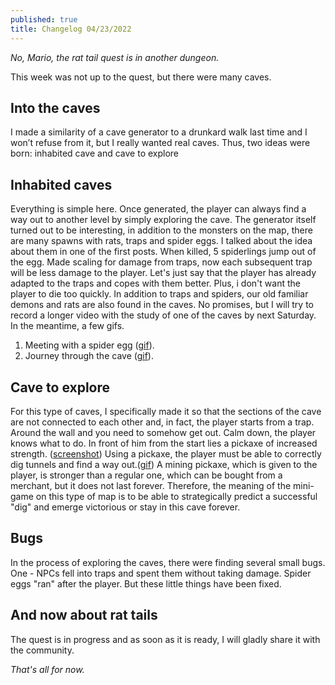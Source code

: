 ```yaml
---
published: true
title: Changelog 04/23/2022
---
```

_No, Mario, the rat tail quest is in another dungeon._

This week was not up to the quest, but there were many caves.

## Into the caves
I made a similarity of a cave generator to a drunkard walk last time and I won’t refuse from it, but I really wanted real caves.
Thus, two ideas were born: inhabited cave and cave to explore

## Inhabited caves
Everything is simple here. Once generated, the player can always find a way out to another level by simply exploring the cave.
The generator itself turned out to be interesting, in addition to the monsters on the map, there are many spawns with rats, traps and spider eggs. I talked about the idea about them in one of the first posts. When killed, 5 spiderlings jump out of the egg.
Made scaling for damage from traps, now each subsequent trap will be less damage to the player. Let's just say that the player has already adapted to the traps and copes with them better. Plus, i don't want the player to die too quickly.
In addition to traps and spiders, our old familiar demons and rats are also found in the caves. No promises, but I will try to record a longer video with the study of one of the caves by next Saturday. In the meantime, a few gifs.
1) Meeting with a spider egg ([gif](https://izrl.xyz/images/spider-egg2.gif)).
2) Journey through the cave ([gif](https://izrl.xyz/images/cave-explore2.gif)).

## Cave to explore
For this type of caves, I specifically made it so that the sections of the cave are not connected to each other and, in fact, the player starts from a trap. Around the wall and you need to somehow get out.
Calm down, the player knows what to do. In front of him from the start lies a pickaxe of increased strength. ([screenshot](https://izrl.xyz/images/pickaxe-cave.png))
Using a pickaxe, the player must be able to correctly dig tunnels and find a way out.([gif](https://izrl.xyz/images/mining-cave2.gif)) 
A mining pickaxe, which is given to the player, is stronger than a regular one, which can be bought from a merchant, but it does not last forever. Therefore, the meaning of the mini-game on this type of map is to be able to strategically predict a successful "dig" and emerge victorious or stay in this cave forever.

## Bugs
In the process of exploring the caves, there were finding several small bugs. One - NPCs fell into traps and spent them without taking damage. Spider eggs "ran" after the player. But these little things have been fixed.

## And now about rat tails
The quest is in progress and as soon as it is ready, I will gladly share it with the community.

_That's all for now._
